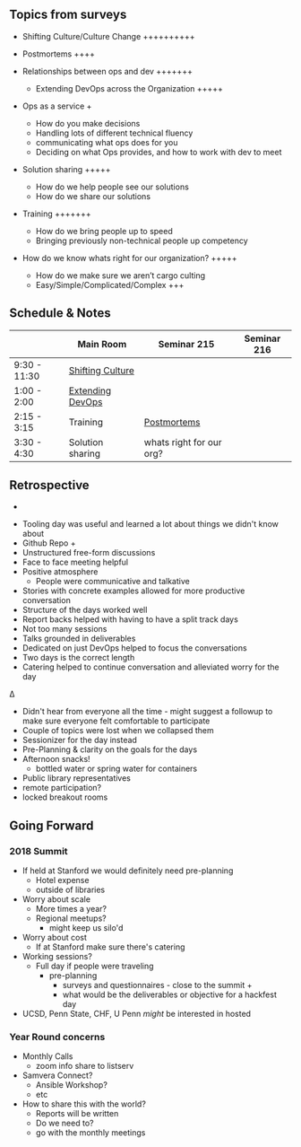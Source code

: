 Topics from surveys
---
* Shifting Culture/Culture Change ++++++++++

* Postmortems ++++

* Relationships between ops and dev +++++++
  * Extending DevOps across the Organization +++++

* Ops as a service +
  * How do you make decisions
  * Handling lots of different technical fluency
  * communicating what ops does for you
  * Deciding on what Ops provides, and how to work with dev to meet

* Solution sharing +++++
  * How do we help people see our solutions
  * How do we share our solutions

* Training +++++++
  * How do we bring people up to speed
  * Bringing previously non-technical people up competency

* How do we know whats right for our organization? +++++
  * How do we make sure we aren’t cargo culting
  * Easy/Simple/Complicated/Complex +++

Schedule & Notes
---
|| Main Room | Seminar 215 | Seminar 216|
|---|---|---|---|
|9:30 - 11:30|[Shifting Culture](https://github.com/devops4lib/DevOpsSummit/blob/master/2017/day2-people/Culture-Change.md)|||
|1:00 -  2:00|[Extending DevOps](https://github.com/devops4lib/DevOpsSummit/blob/master/2017/day2-people/Extending-DevOps.md)|||
|2:15 -  3:15|Training|[Postmortems](https://github.com/devops4lib/DevOpsSummit/blob/master/2017/day2-people/Postmortems.md)||
|3:30 - 4:30|Solution sharing|whats right for our org?||

Retrospective
---

+
* Tooling day was useful and learned a lot about things we didn't know about
* Github Repo +
* Unstructured free-form discussions
* Face to face meeting helpful
* Positive atmosphere
  * People were communicative and talkative
* Stories with concrete examples allowed for more productive conversation
* Structure of the days worked well
* Report backs helped with having to have a split track days
* Not too many sessions
* Talks grounded in deliverables
* Dedicated on just DevOps helped to focus the conversations
* Two days is the correct length
* Catering helped to continue conversation and alleviated worry for the day

∆
* Didn't hear from everyone all the time - might suggest a followup to make sure everyone felt comfortable to participate
* Couple of topics were lost when we collapsed them
* Sessionizer for the day instead
* Pre-Planning & clarity on the goals for the days
* Afternoon snacks!
  * bottled water or spring water for containers
* Public library representatives
* remote participation?
* locked breakout rooms

Going Forward
---

### 2018 Summit
* If held at Stanford we would definitely need pre-planning
  * Hotel expense
  * outside of libraries
* Worry about scale
  * More times a year?
  * Regional meetups?
    * might keep us silo'd
* Worry about cost
  * If at Stanford make sure there's catering
* Working sessions?
  * Full day if people were traveling
    * pre-planning
      * surveys and questionnaires - close to the summit +
      * what would be the deliverables or objective for a hackfest day
* UCSD, Penn State, CHF, U Penn *might* be interested in hosted

### Year Round concerns
* Monthly Calls
  * zoom info share to listserv
* Samvera Connect?
  * Ansible Workshop?
  * etc
* How to share this with the world?
  * Reports will be written
  * Do we need to?
  * go with the monthly meetings
